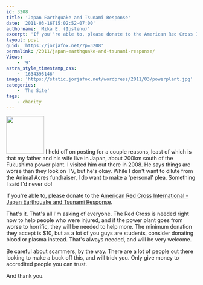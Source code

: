 ```yaml
---
id: 3208
title: 'Japan Earthquake and Tsunami Response'
date: '2011-03-16T15:02:52-07:00'
authorname: 'Mika E. (Ipstenu)'
excerpt: 'If you''re able to, please donate to the American Red Cross International - Japan Earthquake and Tsunami Response.'
layout: post
guid: 'https://jorjafox.net/?p=3208'
permalink: /2011/japan-earthquake-and-tsunami-response/
Views:
    - '9'
astra_style_timestamp_css:
    - '1634395146'
image: 'https://static.jorjafox.net/wordpress/2011/03/powerplant.jpg'
categories:
    - 'The Site'
tags:
    - charity
---
```


<img src="//static.jorjafox.net/wordpress/2011/03/powerplant-100x100.jpg" alt="" title="powerplant" width="100" height="100" class="alignleft size-thumbnail wp-image-3210" /> I held off on posting for a couple reasons, least of which is that my father and his wife live in Japan, about 200km south of the Fukushima power plant.  I visited him out there in 2008.  He says things are worse than they look on TV, but he's okay.  While I don't want to dilute from the Animal Acres fundraiser, I do want to make a 'personal' plea.  Something I said I'd never do!

If you're able to, please donate to the <a href="https://american.redcross.org/site/Donation2?idb=0&5052.donation=form1&df_id=5052">American Red Cross International - Japan Earthquake and Tsunami Response</a>.

That's it.  That's all I'm asking of everyone.  The Red Cross is needed right now to help people who were injured, and if the power plant goes from worse to horrific, they will be needed to help more.  The minimum donation they accept is $10, but as a lot of you guys are students, consider donating blood or plasma instead.  That's always needed, and will be very welcome.

Be careful about scammers, by the way.  There are a lot of people out there looking to make a buck off this, and will trick you.  Only give money to accredited people you can trust.

And thank you.
